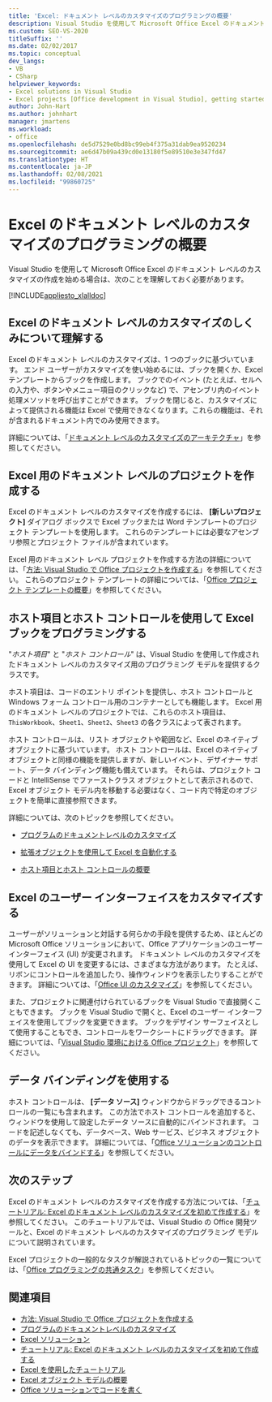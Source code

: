```yaml
---
title: 'Excel: ドキュメント レベルのカスタマイズのプログラミングの概要'
description: Visual Studio を使用して Microsoft Office Excel のドキュメント レベルのカスタマイズの作成を始めるために知っておく必要があることについて説明します。
ms.custom: SEO-VS-2020
titleSuffix: ''
ms.date: 02/02/2017
ms.topic: conceptual
dev_langs:
- VB
- CSharp
helpviewer_keywords:
- Excel solutions in Visual Studio
- Excel projects [Office development in Visual Studio], getting started
author: John-Hart
ms.author: johnhart
manager: jmartens
ms.workload:
- office
ms.openlocfilehash: de5d7529e0bd8bc99eb4f375a31dab9ea9520234
ms.sourcegitcommit: ae6d47b09a439cd0e13180f5e89510e3e347fd47
ms.translationtype: HT
ms.contentlocale: ja-JP
ms.lasthandoff: 02/08/2021
ms.locfileid: "99860725"
---
```

# <a name="get-started-programming-document-level-customizations-for-excel"></a>Excel のドキュメント レベルのカスタマイズのプログラミングの概要
  Visual Studio を使用して Microsoft Office Excel のドキュメント レベルのカスタマイズの作成を始める場合は、次のことを理解しておく必要があります。

 [!INCLUDE[appliesto_xlalldoc](../vsto/includes/appliesto-xlalldoc-md.md)]

## <a name="understand-how-document-level-customizations-for-excel-work"></a>Excel のドキュメント レベルのカスタマイズのしくみについて理解する
 Excel のドキュメント レベルのカスタマイズは、1 つのブックに基づいています。 エンド ユーザーがカスタマイズを使い始めるには、ブックを開くか、Excel テンプレートからブックを作成します。 ブックでのイベント (たとえば、セルへの入力や、ボタンやメニュー項目のクリックなど) で、アセンブリ内のイベント処理メソッドを呼び出すことができます。 ブックを閉じると、カスタマイズによって提供される機能は Excel で使用できなくなります。これらの機能は、それが含まれるドキュメント内でのみ使用できます。

 詳細については、「[ドキュメント レベルのカスタマイズのアーキテクチャ](../vsto/architecture-of-document-level-customizations.md)」を参照してください。

## <a name="create-document-level-projects-for-excel"></a>Excel 用のドキュメント レベルのプロジェクトを作成する
 Excel のドキュメント レベルのカスタマイズを作成するには、 **[新しいプロジェクト]** ダイアログ ボックスで Excel ブックまたは Word テンプレートのプロジェクト テンプレートを使用します。 これらのテンプレートには必要なアセンブリ参照とプロジェクト ファイルが含まれています。

 Excel 用のドキュメント レベル プロジェクトを作成する方法の詳細については、「[方法: Visual Studio で Office プロジェクトを作成する](../vsto/how-to-create-office-projects-in-visual-studio.md)」を参照してください。 これらのプロジェクト テンプレートの詳細については、「[Office プロジェクト テンプレートの概要](../vsto/office-project-templates-overview.md)」を参照してください。

## <a name="program-excel-workbooks-by-using-host-items-and-host-controls"></a>ホスト項目とホスト コントロールを使用して Excel ブックをプログラミングする
 "*ホスト項目*" と "*ホスト コントロール*" は、Visual Studio を使用して作成されたドキュメント レベルのカスタマイズ用のプログラミング モデルを提供するクラスです。

 ホスト項目は、コードのエントリ ポイントを提供し、ホスト コントロールと Windows フォーム コントロール用のコンテナーとしても機能します。 Excel 用のドキュメント レベルのプロジェクトでは、これらのホスト項目は、`ThisWorkbook`、`Sheet1`、`Sheet2`、`Sheet3` の各クラスによって表されます。

 ホスト コントロールは、リスト オブジェクトや範囲など、Excel のネイティブ オブジェクトに基づいています。 ホスト コントロールは、Excel のネイティブ オブジェクトと同様の機能を提供しますが、新しいイベント、デザイナー サポート、データ バインディング機能も備えています。 それらは、プロジェクト コードと IntelliSense でファーストクラス オブジェクトとして表示されるので、Excel オブジェクト モデル内を移動する必要はなく、コード内で特定のオブジェクトを簡単に直接参照できます。

 詳細については、次のトピックを参照してください。

- [プログラムのドキュメントレベルのカスタマイズ](../vsto/programming-document-level-customizations.md)

- [拡張オブジェクトを使用して Excel を自動化する](../vsto/automating-excel-by-using-extended-objects.md)

- [ホスト項目とホスト コントロールの概要](../vsto/host-items-and-host-controls-overview.md)

## <a name="customize-the-user-interface-of-excel"></a>Excel のユーザー インターフェイスをカスタマイズする
 ユーザーがソリューションと対話する何らかの手段を提供するため、ほとんどの Microsoft Office ソリューションにおいて、Office アプリケーションのユーザー インターフェイス (UI) が変更されます。 ドキュメント レベルのカスタマイズを使用して Excel の UI を変更するには、さまざまな方法があります。 たとえば、リボンにコントロールを追加したり、操作ウィンドウを表示したりすることができます。 詳細については、「[Office UI のカスタマイズ](../vsto/office-ui-customization.md)」を参照してください。

 また、プロジェクトに関連付けられているブックを Visual Studio で直接開くこともできます。 ブックを Visual Studio で開くと、Excel のユーザー インターフェイスを使用してブックを変更できます。 ブックをデザイン サーフェイスとして使用することもでき、コントロールをワークシートにドラッグできます。 詳細については、「[Visual Studio 環境における Office プロジェクト](../vsto/office-projects-in-the-visual-studio-environment.md)」を参照してください。

## <a name="use-data-binding"></a>データ バインディングを使用する
 ホスト コントロールは、 **[データ ソース]** ウィンドウからドラッグできるコントロールの一覧にも含まれます。 この方法でホスト コントロールを追加すると、ウィンドウを使用して設定したデータ ソースに自動的にバインドされます。 コードを記述しなくても、データベース、Web サービス、ビジネス オブジェクトのデータを表示できます。 詳細については、「[Office ソリューションのコントロールにデータをバインドする](../vsto/binding-data-to-controls-in-office-solutions.md)」を参照してください。

## <a name="next-steps"></a>次のステップ
 Excel のドキュメント レベルのカスタマイズを作成する方法については、「[チュートリアル: Excel のドキュメント レベルのカスタマイズを初めて作成する](../vsto/walkthrough-creating-your-first-document-level-customization-for-excel.md)」を参照してください。 このチュートリアルでは、Visual Studio の Office 開発ツールと、Excel のドキュメント レベルのカスタマイズのプログラミング モデルについて説明されています。

 Excel プロジェクトの一般的なタスクが解説されているトピックの一覧については、「[Office プログラミングの共通タスク](../vsto/common-tasks-in-office-programming.md)」を参照してください。

## <a name="see-also"></a>関連項目
- [方法: Visual Studio で Office プロジェクトを作成する](../vsto/how-to-create-office-projects-in-visual-studio.md)
- [プログラムのドキュメントレベルのカスタマイズ](../vsto/programming-document-level-customizations.md)
- [Excel ソリューション](../vsto/excel-solutions.md)
- [チュートリアル: Excel のドキュメント レベルのカスタマイズを初めて作成する](../vsto/walkthrough-creating-your-first-document-level-customization-for-excel.md)
- [Excel を使用したチュートリアル](../vsto/walkthroughs-using-excel.md)
- [Excel オブジェクト モデルの概要](../vsto/excel-object-model-overview.md)
- [Office ソリューションでコードを書く](../vsto/writing-code-in-office-solutions.md)
